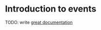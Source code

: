 # Introduction to events

TODO: write [great documentation](http://jacobian.org/writing/great-documentation/what-to-write/)
